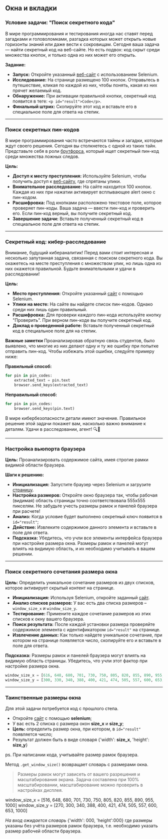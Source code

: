 ## Окна и вкладки

### Условие задачи: "Поиск секретного кода"

В мире программирования и тестирования иногда нас ставят перед загадками и головоломками, разгадка которых может открыть новые горизонты знаний или даже вести к сокровищам. Сегодня ваша задача — найти секретный код на веб-сайте. Но есть подвох: код скрыт среди множества кнопок, и только одна из них может его открыть.

**Задание:**
- **Запуск:** Откройте указанный [веб-сайт](https://parsinger.ru/selenium/5.8/1/index.html) с использованием Selenium.
- **Исследование:** На странице размещено 100 кнопок. Отправьтесь в путешествие, кликая по каждой из них, чтобы понять, какая из них прячет желаемый код.
- **Обнаружение:** При активации правильной кнопки, секретный код появится в теге: `<p id="result">Code</p>`.
- **Финальный штрих:** Скопируйте этот код и вставьте его в специальное поле для ответа на степик.

---

### Поиск секретных пин-кодов

В мире программирования часто встречаются тайны и загадки, которые ждут своего решения. Сегодня вы столкнетесь с одной из таких тайн. Представьте себя в роли [брутфорса](https://encyclopedia.kaspersky.ru/glossary/brute-force/), который ищет секретный пин-код среди множества ложных следов.

**Цель:**
- **Доступ к месту преступления:** Используйте Selenium, чтобы получить доступ к [веб-сайту](https://parsinger.ru/selenium/5.8/2/index.html), где спрятаны улики.
- **Внимательное расследование:** На сайте находится 100 кнопок. Каждая из них при нажатии активирует всплывающее alert окно с пин-кодом.
- **Расшифровка:** Под кнопками расположено текстовое поле, которое проверяет пин-коды. Ваша задача — ввести пин-код и проверить его. Если пин-код верный, вы получите секретный код.
- **Завершение задачи:** Вставьте полученный секретный код в специальное поле для ответа на степик.

---

### Секретный код: кибер-расследование

Внимание, будущий кибераналитик! Перед вами стоит интересная и несколько запутанная задача, связанная с поиском секретного кода. Вы окажетесь на месте преступления с множеством улик, но лишь одна из них окажется правильной. Будьте внимательными и удачи в расследовании!

**Цель:**
- **Место преступления:** Откройте указанный [сайт](https://parsinger.ru/selenium/5.8/3/index.html) с помощью Selenium.
- **Улики на месте:** На сайте вы найдете список пин-кодов. Однако среди них лишь один правильный.
- **Расшифровка:** Для проверки каждого пин-кода используйте кнопку "Проверить". При верном пин-коде вы получите секретный код.
- **Доклад о проведенной работе:** Вставьте полученный секретный код в специальное поле для на степик.

**Важные заметки**
Проанализировав обратную связь студентов, было выявлено, что многие из них делают одну и ту же ошибку при попытке отправить пин-код. Чтобы избежать этой ошибки, следуйте примеру ниже:

**Правильный способ:**
```python
for pin in pin_codes:
    extracted_text = pin.text
    browser.send_keys(extracted_text)
```
**Неправильный способ:**
```python
for pin in pin_codes:
    browser.send_keys(pin.text)
```
В мире кибербезопасности детали имеют значение. Правильное решение этой задачи покажет вам, насколько важно внимание к деталям. Удачи в расследовании, агент! 🔍🔐

---

### Настройка вьюпорта браузера
 

**Цель:** Проанализировать содержимое сайта, имея строгие рамки видимой области браузера.

**Шаги к решению:**
- **Инициализация:** Запустите браузер через Selenium и загрузите [страницу](https://parsinger.ru/window_size/1/).
- **Настройка размеров:** Откройте окно браузера так, чтобы рабочая (видимая) область страницы точно соответствовала 555x555 пикселям. Не забудьте учесть размеры рамок и панелей браузера при расчете!
- **Анализ:** Когда условие будет выполнено секретный ключ появится в `id="result"`;
- **Действие:** Извлеките содержимое данного элемента и вставьте в поле для ответа.
- **Подсказка:** Убедитесь, что учли все элементы интерфейса браузера при настройке размера окна. Размеры рамок и панелей могут влиять на видимую область, и их необходимо учитывать в вашем решении.

---

### Поиск секретного сочетания размера окна

**Цель:** Определить уникальное сочетание размеров из двух списков, которое активирует скрытый контент на странице.

- **Инициализация:** Используя Selenium, откройте заданный [сайт](https://parsinger.ru/window_size/2/index.html).
- **Анализ списков размеров:** У вас есть два списка размеров – `window_size_x` и `window_size_y`.
- **Тестирование:** Примените каждое сочетание размеров из этих списков к окну вашего браузера.
- **Поиск результата:** После каждой установки размера проверяйте содержимое элемента с идентификатором `id="result"` на странице.
- **Извлечение данных:** Как только найдете уникальное сочетание, при котором на странице появляется число, скопируйте его и вставьте в поле для ответа.

**Подсказка:** Размеры рамок и панелей браузера могут влиять на видимую область страницы. Убедитесь, что учли этот фактор при настройке размера окна.
```python
window_size_x = [616, 648, 680, 701, 730, 750, 805, 820, 855, 890, 955, 1000]
window_size_y = [300, 330, 340, 388, 400, 421, 474, 505, 557, 600, 653, 1000]
```

---

### Таинственные размеры окна

Для этой задачи потребуется код с прошлого степа.

- Откройте [сайт](https://parsinger.ru/window_size/2/index.html) с помощью **selenium**;
- У вас есть 2 списка с размера окон **size_x** и **size_y**;
- **Цель:** определить размер окна, при котором, в `id="result"` появляется число;
- Результат должен быть в виде словаря {'width': **size_x**, 'height': **size_y**}

ps. При написании кода, учитывайте размер рамок браузера.

Метод `.get_window_size()` возвращает словарь с размерами окна.

> Размеры рамок могут зависеть от вашего разрешения и масштабирования экрана. Задача составлена при 100% масштабировании, масштабирование можно проверить в настройках дисплея. 

window_size_x = [516, 648, 680, 701, 730, 750, 805, 820, 855, 890, 955, 1000]
window_size_y = [270, 300, 340, 388, 400, 421, 474, 505, 557, 600, 653, 1000]

*На вход ожидается словарь* {'width': 000, 'height':000} где размеры указаны без учёта размеров рамок браузера, т.е. необходимо указать размер рабочей области браузера.